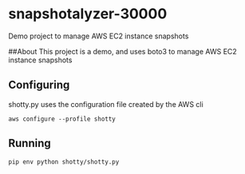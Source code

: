 # snapshotalyzer-30000
Demo project to manage AWS EC2 instance snapshots 


##About
This project is a demo, and uses boto3 to manage AWS EC2 instance snapshots

## Configuring

shotty.py uses the configuration file created by the AWS cli 

`aws configure --profile shotty`


## Running

`pip env python shotty/shotty.py`